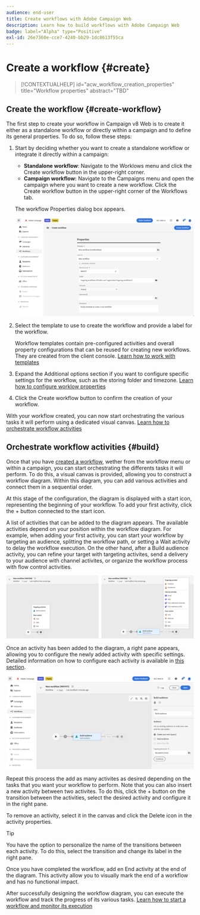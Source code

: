 ```yaml
---
audience: end-user
title: Create workflows with Adobe Campaign Web
description: Learn how to build workflows with Adobe Campaign Web
badge: label="Alpha" type="Positive"
exl-id: 26e7360e-cce7-4240-bb29-1dc8613f55ca
---
```


# Create a workflow {#create}

>[!CONTEXTUALHELP]
>id="acw_workflow_creation_properties"
>title="Workflow properties"
>abstract="TBD"

## Create the workflow {#create-workflow}

The first step to create your workflow in Campaign v8 Web is to create it either as a standalone workflow or directly within a campaign and to define its general properties. To do so, follow these steps:

1. Start by deciding whether you want to create a standalone workflow or integrate it directly within a campaign:

    * **Standalone workflow**: Navigate to the Worklows menu and click the Create workflow button in the upper-right corner.
    * **Campaign workflow:** Navigate to the Campaigns menu and open the campaign where you want to create a new workflow. Click the Create workflow button in the upper-right corner of the Workflows tab.

    The workflow Properties dialog box appears.

    ![](assets/workflow-create.png)

1. Select the template to use to create the workflow and provide a label for the workflow.

    Workflow templates contain pre-configured activities and overall property configurations that can be reused for creating new workflows. They are created from the client console. [Learn how to work with templates](https://experienceleague.adobe.com/docs/campaign/automation/workflows/introduction/build-a-workflow.html#workflow-templates)

1. Expand the Additional options section if you want to configure specific settings for the workflow, such as the storing folder and timezone. [Learn how to configure worklow properties](workflow-settings.md)

1. Click the Create workflow button to confirm the creation of your workflow.

With your workflow created, you can now start orchestrating the various tasks it will perform using a dedicated visual canvas. [Learn how to orchestrate workflow activities](#build)

## Orchestrate workflow activities {#build}

Once that you have [created a workflow](create-workflow.md), wether from the workflow menu or within a campaign, you can start orchestrating the differents tasks it will perform. To do this, a visual canvas is provided, allowing you to construct a workflow diagram. Within this diagram, you can add various activities and connect them in a sequential order.

At this stage of the configuration, the diagram is displayed with a start icon, representing the beginning of your workflow. To add your first activity, click the + button connected to the start icon.

A list of activities that can be added to the diagram appears. The available activities depend on your position within the workflow diagram. For example, when adding your first activity, you can start your workflow by targeting an audience, splitting the workflow path, or setting a Wait activity to delay the workflow execution. On the other hand, after a Build audience activity, you can refine your target with targeting activites, send a delivery to your audience with channel activites, or organize the workflow process with flow control activities.

![](assets/workflow-start.png)

Once an activity has been added to the diagram, a right pane appears, allowing you to configure the newly added activity with specific settings. Detailed information on how to configure each activity is available in [this section](workflow-activities.md).

![](assets/workflow-configure-activities.png)

Repeat this process the add as many activites as desired depending on the tasks that you want your workflow to perform. Note that you can also insert a new activity between two activites. To do this, click the + button on the transition between the activities, select the desired activity and configure it in the right pane.

To remove an activity, select it in the canvas and click the Delete icon in the activity properties.

>[!TIP]
>
>You have the option to personalize the name of the transitions between each activity. To do this, select the transition and change its label in the right pane.

Once you have completed the workflow, add en End activity at the end of the diagram. This activity allow you to visually mark the end of a workflow and has no functional impact.

After successfully designing the workflow diagram, you can execute the workflow and track the progress of its various tasks. [Learn how to start a workflow and monitor its execution](start-monitor-workflows.md)
